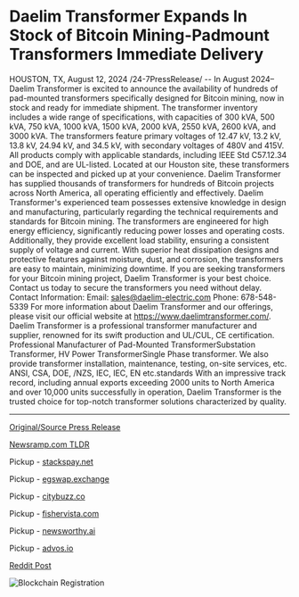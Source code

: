 # Daelim Transformer Expands In Stock of Bitcoin Mining-Padmount Transformers Immediate Delivery

HOUSTON, TX, August 12, 2024 /24-7PressRelease/ -- In August 2024– Daelim Transformer is excited to announce the availability of hundreds of pad-mounted transformers specifically designed for Bitcoin mining, now in stock and ready for immediate shipment. The transformer inventory includes a wide range of specifications, with capacities of 300 kVA, 500 kVA, 750 kVA, 1000 kVA, 1500 kVA, 2000 kVA, 2550 kVA, 2600 kVA, and 3000 kVA. The transformers feature primary voltages of 12.47 kV, 13.2 kV, 13.8 kV, 24.94 kV, and 34.5 kV, with secondary voltages of 480V and 415V. All products comply with applicable standards, including IEEE Std C57.12.34 and DOE, and are UL-listed.  Located at our Houston site, these transformers can be inspected and picked up at your convenience. Daelim Transformer has supplied thousands of transformers for hundreds of Bitcoin projects across North America, all operating efficiently and effectively.  Daelim Transformer's experienced team possesses extensive knowledge in design and manufacturing, particularly regarding the technical requirements and standards for Bitcoin mining. The transformers are engineered for high energy efficiency, significantly reducing power losses and operating costs. Additionally, they provide excellent load stability, ensuring a consistent supply of voltage and current. With superior heat dissipation designs and protective features against moisture, dust, and corrosion, the transformers are easy to maintain, minimizing downtime.  If you are seeking transformers for your Bitcoin mining project, Daelim Transformer is your best choice. Contact us today to secure the transformers you need without delay.  Contact Information: Email: sales@daelim-electric.com Phone: 678-548-5339  For more information about Daelim Transformer and our offerings, please visit our official website at https://www.daelimtransformer.com/.  Daelim Transformer is a professional transformer manufacturer and supplier, renowned for its swift production and UL/CUL, CE certification. Professional Manufacturer of Pad-Mounted TransformerSubstation Transformer, HV Power TransformerSingle Phase transformer. We also provide transformer installation, maintenance, testing, on-site services, etc.  ANSI, CSA, DOE, /NZS, IEC, IEC, EN etc.standards  With an impressive track record, including annual exports exceeding 2000 units to North America and over 10,000 units successfully in operation, Daelim Transformer is the trusted choice for top-notch transformer solutions characterized by quality. 

---

[Original/Source Press Release](https://www.24-7pressrelease.com/press-release/513283/daelim-transformer-expands-in-stock-of-bitcoin-mining-padmount-transformers-immediate-delivery)
                    

[Newsramp.com TLDR](https://newsramp.com/curated-news/daelim-transformer-unveils-pad-mounted-transformers-for-bitcoin-mining/57323853277e5c671c989b1ce405ac99) 


Pickup - [stackspay.net](https://stackspay.net/crypto-news/daelim-transformer-unveils-pad-mounted-transformers-for-bitcoin-mining)

Pickup - [egswap.exchange](https://egswap.exchange/crypto-news/daelim-transformer-unveils-pad-mounted-transformers-for-bitcoin-mining)

Pickup - [citybuzz.co](https://citybuzz.co/2024/08/12/daelim-transformer-announces-immediate-availability-of-bitcoin-mining-transformers)

Pickup - [fishervista.com](https://fishervista.com/en/daelim-transformer-boosts-bitcoin-mining-efficiency-with-immediate-delivery-of-pad-mounted-transformers/20245640)

Pickup - [newsworthy.ai](https://newsworthy.ai/curated/daelim-transformer-boosts-bitcoin-mining-infrastructure-with-expanded-transformer-inventory/20245640)

Pickup - [advos.io](https://advos.io/en/daelim-transformer-expands-inventory-for-bitcoin-mining-with-immediate-delivery/20245640)
 



[Reddit Post](https://www.reddit.com/r/CryptoNewsInfo/comments/1eq7ar0/daelim_transformer_unveils_padmounted/) 



![Blockchain Registration](https://cdn.newsramp.app/24-7PressRelease/qrcode/248/12/echoFKax.webp)